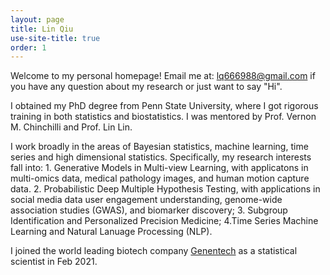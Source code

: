 ```yaml
---
layout: page
title: Lin Qiu
use-site-title: true
order: 1
---
```


Welcome to my personal homepage! Email me at: lq666988@gmail.com if you have any question about my research or just want to say "Hi". 

I obtained my PhD degree from Penn State University, where I got rigorous training in both statistics and biostatistics. I was mentored by Prof. Vernon M. Chinchilli and Prof. Lin Lin. 

I work broadly in the areas of Bayesian statistics, machine learning, time series and high dimensional statistics. Specifically, my research interests fall into: 1. Generative Models in Multi-view Learning, with applicatons in multi-omics data, medical pathology images, and human motion capture data. 2. Probabilistic Deep Multiple Hypothesis Testing, with applications in social media data user engagement understanding, genome-wide association studies (GWAS), and biomarker discovery; 3. Subgroup Identification and Personalized Precision Medicine; 4.Time Series Machine Learning and Natural Lanuage Processing (NLP).

I joined the world leading biotech company [Genentech](https://www.gene.com) as a statistical scientist in Feb 2021.



